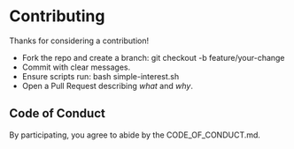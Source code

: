 # Contributing

Thanks for considering a contribution!

- Fork the repo and create a branch: git checkout -b feature/your-change
- Commit with clear messages.
- Ensure scripts run: bash simple-interest.sh
- Open a Pull Request describing *what* and *why*.

## Code of Conduct
By participating, you agree to abide by the CODE_OF_CONDUCT.md.
